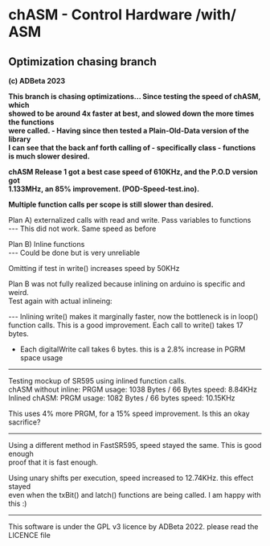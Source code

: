 # chASM - Control Hardware /with/ ASM 
## Optimization chasing branch 
<b> (c) ADBeta  2023</b>

<b> This branch is chasing optimizations... Since testing the speed of chASM, which  
showed to be around 4x faster at best, and slowed down the more times the functions  
were called. - Having since then tested a Plain-Old-Data version of the library  
I can see that the back anf forth calling of - specifically class - functions  
is much slower desired.  

chASM Release 1 got a best case speed of 610KHz, and the P.O.D version got  
1.133MHz, an 85% improvement. (POD-Speed-test.ino).  

Multiple function calls per scope is still slower than desired.</b>  

Plan A) externalized calls with read and write. Pass variables to functions  
--- This did not work. Same speed as before  

Plan B) Inline functions  
--- Could be done but is very unreliable  

Omitting if test in write() increases speed by 50KHz  

Plan B was not fully realized because inlining on arduino is specific and weird.  
Test again with actual inlineing:  

--- Inlining write() makes it marginally faster, now the bottleneck is in loop()  
function calls. This is a good improvement. Each call to write() takes 17 bytes.  
- Each digitalWrite call takes 6 bytes. this is a 2.8% increase in PGRM space usage  

********************************************************************************
Testing mockup of SR595 using inlined function calls.  
chASM without inline: PRGM usage: 1038 Bytes / 66 Bytes   speed: 8.84KHz  
Inlined chASM: PRGM usage: 1082 Bytes / 66 bytes    speed: 10.15KHz  

This uses 4% more PRGM, for a 15% speed improvement. Is this an okay sacrifice?  

----
Using a different method in FastSR595, speed stayed the same. This is good enough  
proof that it is fast enough.  

Using unary shifts per execution, speed increased to 12.74KHz. this effect stayed  
even when the txBit() and latch() functions are being called. I am happy with this :)  

--------------------------------------------------------------------------------
This software is under the GPL v3 licence by ADBeta 2022. please read the
LICENCE file
